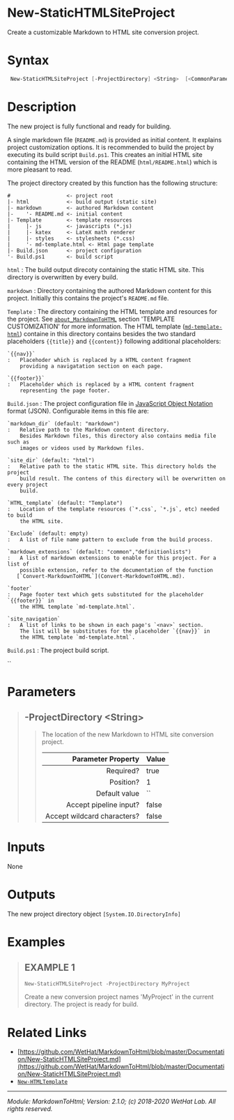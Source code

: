 ﻿# New-StaticHTMLSiteProject

Create a customizable Markdown to HTML site conversion project.

# Syntax
```PowerShell
 New-StaticHTMLSiteProject [-ProjectDirectory] <String>  [<CommonParameters>] 
```


# Description


The new project is fully functional and ready for building.

A single markdown file (`README.md`) is provided as initial content. It explains
project customization options. It is recommended to build the project by
executing its build script `Build.ps1`. This creates an initial HTML site
containing the HTML version of the README (`html/README.html`) which is more
pleasant to read.

The project directory created by this function has the following structure:

~~~
#                  <- project root
|- html            <- build output (static site)
|- markdown        <- authored Markdown content
|-    '- README.md <- initial content
|- Template        <- template resources
|     |- js        <- javascripts (*.js)
|     |- katex     <- LateX math renderer
|     |- styles    <- stylesheets (*.css)
|     '- md-template.html <- Html page template
|- Build.json      <- project configuration
'- Build.ps1       <- build script
~~~

`html`
:   The build output direcoty containing the static HTML site. This directory
    is overwritten by every build.

`markdown`
:   Directory containing the authored Markdown content for this project.
    Initially this contains the project's `README.md` file.

`Template`
:   The directory containing the HTML template and resources for the project.
    See [`about_MarkdownToHTML`](about_MarkdownToHTML.md) section 'TEMPLATE CUSTOMIZATION' for more
    information. The HTML template ([`md-template-html`](md-template-html.md)) containe in this
    directory contains besides the two standard placeholders `{{title}}` and
    `{{content}}` following additional placeholders:

    `{{nav}}`
    :   Placehoder which is replaced by a HTML content fragment
        providing a navigatation section on each page.

    `{{footer}}`
    :   Placeholder which is replaced by a HTML content fragment
        representing the page footer.

`Build.json`
:   The project configuration file in [JavaScript Object Notation](https://en.wikipedia.org/wiki/JSON)
    format (JSON). Configurable items in this file are:

    `markdown_dir` (default: "markdown")
    :   Relative path to the Markdown content directory.
        Besides Markdown files, this directory also contains media file such as
        images or videos used by Markdown files.

    `site_dir` (default: "html")
    :   Relative path to the static HTML site. This directory holds the project
        build result. The contens of this directory will be overwritten on every project
        build.

    `HTML_template` (default: "Template")
    :   Location of the template resources (`*.css`, `*.js`, etc) needed to build
        the HTML site.

    `Exclude` (default: empty)
    :   A list of file name pattern to exclude from the build process.

    `markdown_extensions` (default: "common","definitionlists")
    :   A list of markdown extensions to enable for this project. For a list of
        possible extension, refer to the documentation of the function
       [`Convert-MarkdownToHTML`](Convert-MarkdownToHTML.md).

    `footer`
    :   Page footer text which gets substituted for the placeholder `{{footer}}` in
        the HTML template `md-template.html`.

    `site_navigation`
    :   A list of links to be shown in each page's `<nav>` section.
        The list will be substitutes for the placeholder `{{nav}}` in
        the HTML template `md-template.html`.

`Build.ps1`
:   The project build script.

``





# Parameters

<blockquote>



## -ProjectDirectory \<String\>

<blockquote>

The location of the new Markdown to HTML site conversion project.

Parameter Property         | Value
--------------------------:|:----------
Required?                  | true
Position?                  | 1
Default value              | ``
Accept pipeline input?     | false
Accept wildcard characters?| false

</blockquote>


</blockquote>


# Inputs
None


# Outputs
The new project directory object `[System.IO.DirectoryInfo]`

# Examples

<blockquote>


## EXAMPLE 1

```PowerShell
New-StaticHTMLSiteProject -ProjectDirectory MyProject
```


Create a new conversion project names 'MyProject' in the current directory. The
project is ready for build.













</blockquote>

# Related Links

* [https://github.com/WetHat/MarkdownToHtml/blob/master/Documentation/New-StaticHTMLSiteProject.md](https://github.com/WetHat/MarkdownToHtml/blob/master/Documentation/New-StaticHTMLSiteProject.md) 
* [`New-HTMLTemplate`](New-HTMLTemplate.md)

---

<cite>Module: MarkdownToHtml; Version: 2.1.0; (c) 2018-2020 WetHat Lab. All rights reserved.</cite>
